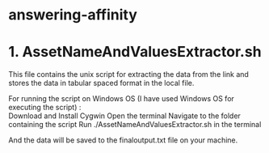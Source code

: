 # answering-affinity

# 1. AssetNameAndValuesExtractor.sh

This file contains the unix script for extracting the data from the link and stores the data in 
  tabular spaced format in the local file.

  For running the script on Windows OS (I have used Windows OS for executing the script) :<br>
  Download and Install Cygwin 
  Open the terminal
  Navigate to the folder containing the script
  Run ./AssetNameAndValuesExtractor.sh in the terminal

And the data will be saved to the finaloutput.txt file on your machine.

